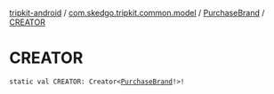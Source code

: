 [tripkit-android](../../index.md) / [com.skedgo.tripkit.common.model](../index.md) / [PurchaseBrand](index.md) / [CREATOR](./-c-r-e-a-t-o-r.md)

# CREATOR

`static val CREATOR: Creator<`[`PurchaseBrand`](index.md)`!>!`